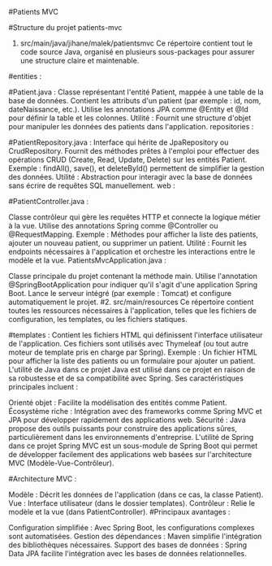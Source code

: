 
#Patients MVC

#Structure du projet patients-mvc
1. src/main/java/jihane/malek/patientsmvc
Ce répertoire contient tout le code source Java, organisé en plusieurs sous-packages pour assurer une structure claire et maintenable.

#entities :

#Patient.java :
Classe représentant l'entité Patient, mappée à une table de la base de données.
Contient les attributs d'un patient (par exemple : id, nom, dateNaissance, etc.).
Utilise les annotations JPA comme @Entity et @Id pour définir la table et les colonnes.
Utilité : Fournit une structure d'objet pour manipuler les données des patients dans l'application.
repositories :

#PatientRepository.java :
Interface qui hérite de JpaRepository ou CrudRepository.
Fournit des méthodes prêtes à l'emploi pour effectuer des opérations CRUD (Create, Read, Update, Delete) sur les entités Patient.
Exemple : findAll(), save(), et deleteById() permettent de simplifier la gestion des données.
Utilité : Abstraction pour interagir avec la base de données sans écrire de requêtes SQL manuellement.
web :

#PatientController.java :

Classe contrôleur qui gère les requêtes HTTP et connecte la logique métier à la vue.
Utilise des annotations Spring comme @Controller ou @RequestMapping.
Exemple : Méthodes pour afficher la liste des patients, ajouter un nouveau patient, ou supprimer un patient.
Utilité : Fournit les endpoints nécessaires à l'application et orchestre les interactions entre le modèle et la vue.
PatientsMvcApplication.java :

Classe principale du projet contenant la méthode main.
Utilise l'annotation @SpringBootApplication pour indiquer qu'il s'agit d'une application Spring Boot.
Lance le serveur intégré (par exemple : Tomcat) et configure automatiquement le projet.
#2. src/main/resources
Ce répertoire contient toutes les ressources nécessaires à l'application, telles que les fichiers de configuration, les templates, ou les fichiers statiques.

#templates :
Contient les fichiers HTML qui définissent l'interface utilisateur de l'application.
Ces fichiers sont utilisés avec Thymeleaf (ou tout autre moteur de template pris en charge par Spring).
Exemple : Un fichier HTML pour afficher la liste des patients ou un formulaire pour ajouter un patient.
L'utilité de Java dans ce projet
Java est utilisé dans ce projet en raison de sa robustesse et de sa compatibilité avec Spring. Ses caractéristiques principales incluent :

Orienté objet : Facilite la modélisation des entités comme Patient.
Écosystème riche : Intégration avec des frameworks comme Spring MVC et JPA pour développer rapidement des applications web.
Sécurité : Java propose des outils puissants pour construire des applications sûres, particulièrement dans les environnements d'entreprise.
L'utilité de Spring dans ce projet
Spring MVC est un sous-module de Spring Boot qui permet de développer facilement des applications web basées sur l'architecture MVC (Modèle-Vue-Contrôleur).

#Architecture MVC :

Modèle : Décrit les données de l'application (dans ce cas, la classe Patient).
Vue : Interface utilisateur (dans le dossier templates).
Contrôleur : Relie le modèle et la vue (dans PatientController).
#Principaux avantages :

Configuration simplifiée : Avec Spring Boot, les configurations complexes sont automatisées.
Gestion des dépendances : Maven simplifie l'intégration des bibliothèques nécessaires.
Support des bases de données : Spring Data JPA facilite l'intégration avec les bases de données relationnelles.
